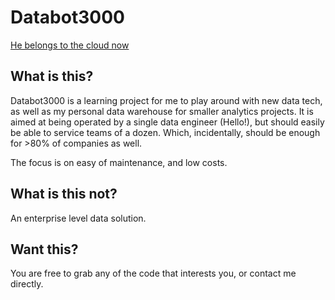 # Databot3000
[He belongs to the cloud now](https://www.youtube.com/watch?v=-HUh9Sg7_eg)

## What is this?
Databot3000 is a learning project for me to play around with new data tech, as well as my personal data warehouse for smaller analytics projects. It is aimed at being operated by a single data engineer (Hello!), but should easily be able to service teams of a dozen. Which, incidentally, should be enough for >80% of companies as well. 

The focus is on easy of maintenance, and low costs.

## What is this not?
An enterprise level data solution.

## Want this?
You are free to grab any of the code that interests you, or contact me directly.
